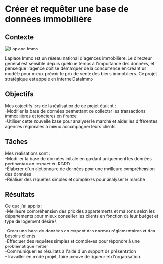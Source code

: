 # Créer et requêter une base de données immobilière

## **Contexte**
![Laplace Immo](https://github.com/user-attachments/assets/9f15af95-85dc-41ce-8b61-efaf8cbdbbe6)

Laplace Immo est un réseau national d'agences immobilière. Le directeur général est sensible depuis quelque temps à l'importance des données, et pense que l'agence doit se démarquer de la concurrence en créant un modèle pour mieux prévoir le prix de vente des biens immobiliers. Ce projet stratégique est appelé en interne DataImmo

## **Objectifs**
Mes objectifs lors de la réalisation de ce projet étaient : \
-Modifier la base de données permettant de collecter les transactions immobilières et foncières en France\
-Utiliser cette nouvelle base pour analyser le marché et aider les différentes agences régionales à mieux accompagner leurs clients

## **Tâches**
Mes réalisations sont : \
-Modifier la base de données initiale en gardant uniquement les données pertinentes en respect du RGPD \
-Élaborer d'un dictionnaire de données pour une meilleure compréhension des données\
-Réaliser des requêtes simples et complexes pour analyser le marché

## **Résultats**
Ce que j'ai appris : \
-Meilleure compréhension des prix des appartements et maisons selon les départements pour mieux conseiller les clients en fonction de leur budget et type de logement désiré \ 

-Creer une base de données en respect des normes réglementaires et des besoins clients\
-Effectuer des requêtes simples et complexes pour répondre à une problématique métier\
-Communiquer les résultats à l'aide d'un support de présentation\
-Travailler en mode projet, faire preuve de rigueur et d'organisation.
